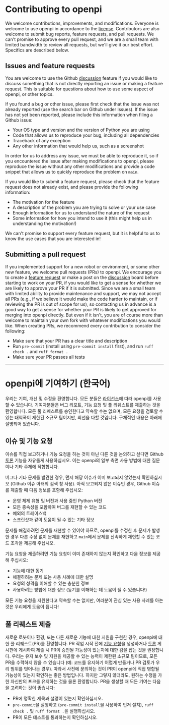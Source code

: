 # Contributing to openpi

We welcome contributions, improvements, and modifications. Everyone is welcome to use openpi in accordance to the [license](LICENSE). Contributors are also welcome to submit bug reports, feature requests, and pull requests. We can't promise to approve every pull request, and we are a small team with limited bandwidth to review all requests, but we'll give it our best effort. Specifics are described below.

## Issues and feature requests

You are welcome to use the Github [discussion](https://github.com/Physical-Intelligence/openpi/discussions) feature if you would like to discuss something that is not directly reporting an issue or making a feature request. This is suitable for questions about how to use some aspect of openpi, or other topics.

If you found a bug or other issue, please first check that the issue was not already reported (use the search bar on Github under Issues). If the issue has not yet been reported, please include this information when filing a Github issue:

- Your OS type and version and the version of Python you are using
- Code that allows us to reproduce your bug, including all dependencies
- Traceback of any exception
- Any other information that would help us, such as a screenshot

In order for us to address any issue, we must be able to reproduce it, so if you encountered the issue after making modifications to openpi, please reproduce the issue without any other modifications and provide a code snippet that allows us to quickly reproduce the problem on `main`.

If you would like to submit a feature request, please check that the feature request does not already exist, and please provide the following information:

- The motivation for the feature
- A description of the problem you are trying to solve or your use case
- Enough information for us to understand the nature of the request
- Some information for how you intend to use it (this might help us in understanding the motivation!)

We can't promise to support every feature request, but it is helpful to us to know the use cases that you are interested in!

## Submitting a pull request

If you implemented support for a new robot or environment, or some other new feature, we welcome pull requests (PRs) to openpi. We encourage you to create a [feature request](https://github.com/Physical-Intelligence/openpi/issues) or make a post on the [discussion](https://github.com/Physical-Intelligence/openpi/discussions) board before starting to work on your PR, if you would like to get a sense for whether we are likely to approve your PR if it is submitted. Since we are a small team with limited ability to provide maintenance and support, we may not accept all PRs (e.g., if we believe it would make the code harder to maintain, or if reviewing the PR is out of scope for us), so contacting us in advance is a good way to get a sense for whether your PR is likely to get approved for merging into openpi directly. But even if it isn't, you are of course more than welcome to maintain your own fork with whatever modifications you would like. When creating PRs, we recommend every contribution to consider the following:

- Make sure that your PR has a clear title and description
- Run `pre-commit` (install using `pre-commit install` first), and run `ruff check .` and `ruff format .`
- Make sure your PR passes all tests

---

# openpi에 기여하기 (한국어)

우리는 기여, 개선 및 수정을 환영합니다. 모든 분들은 [라이선스](LICENSE)에 따라 openpi를 사용할 수 있습니다. 기여자분들은 버그 리포트, 기능 요청 및 풀 리퀘스트를 제출하는 것을 환영합니다. 모든 풀 리퀘스트를 승인한다고 약속할 수는 없으며, 모든 요청을 검토할 수 있는 대역폭이 제한된 소규모 팀이지만, 최선을 다할 것입니다. 구체적인 내용은 아래에 설명되어 있습니다.

## 이슈 및 기능 요청

이슈를 직접 보고하거나 기능 요청을 하는 것이 아닌 다른 것을 논의하고 싶다면 Github [토론](https://github.com/Physical-Intelligence/openpi/discussions) 기능을 자유롭게 사용하십시오. 이는 openpi의 일부 측면 사용 방법에 대한 질문이나 기타 주제에 적합합니다.

버그나 기타 문제를 발견한 경우, 먼저 해당 이슈가 이미 보고되지 않았는지 확인하십시오 (Github 이슈 아래의 검색 창 사용). 아직 보고되지 않은 이슈인 경우, Github 이슈를 제출할 때 다음 정보를 포함해 주십시오:

- 운영 체제 유형 및 버전과 사용 중인 Python 버전
- 모든 종속성을 포함하여 버그를 재현할 수 있는 코드
- 예외의 트레이스백
- 스크린샷과 같이 도움이 될 수 있는 기타 정보

문제를 해결하려면 문제를 재현할 수 있어야 하므로, openpi를 수정한 후 문제가 발생한 경우 다른 수정 없이 문제를 재현하고 `main`에서 문제를 신속하게 재현할 수 있는 코드 조각을 제공해 주십시오.

기능 요청을 제출하려면 기능 요청이 이미 존재하지 않는지 확인하고 다음 정보를 제공해 주십시오:

- 기능에 대한 동기
- 해결하려는 문제 또는 사용 사례에 대한 설명
- 요청의 성격을 이해할 수 있는 충분한 정보
- 사용하려는 방법에 대한 정보 (동기를 이해하는 데 도움이 될 수 있습니다!)

모든 기능 요청을 지원한다고 약속할 수는 없지만, 여러분이 관심 있는 사용 사례를 아는 것은 우리에게 도움이 됩니다!

## 풀 리퀘스트 제출

새로운 로봇이나 환경, 또는 다른 새로운 기능에 대한 지원을 구현한 경우, openpi에 대한 풀 리퀘스트(PR)를 환영합니다. PR 작업 시작 전에 [기능 요청](https://github.com/Physical-Intelligence/openpi/issues)을 생성하거나 [토론](https://github.com/Physical-Intelligence/openpi/discussions) 게시판에 게시하여 제출 시 PR이 승인될 가능성이 있는지에 대한 감을 잡는 것을 권장합니다. 우리는 유지 보수 및 지원을 제공할 수 있는 능력이 제한된 소규모 팀이므로, 모든 PR을 수락하지 않을 수 있습니다 (예: 코드를 유지하기 어렵게 만들거나 PR 검토가 우리 범위를 벗어나는 경우). 따라서 사전에 문의하는 것이 PR이 openpi에 직접 병합될 가능성이 있는지 확인하는 좋은 방법입니다. 하지만 그렇지 않더라도, 원하는 수정을 가한 자신만의 포크를 유지하는 것을 물론 환영합니다. PR을 생성할 때 모든 기여는 다음을 고려하는 것이 좋습니다:

- PR에 명확한 제목과 설명이 있는지 확인하십시오.
- `pre-commit`을 실행하고 (`pre-commit install`을 사용하여 먼저 설치), `ruff check .` 및 `ruff format .`을 실행하십시오.
- PR이 모든 테스트를 통과하는지 확인하십시오.
